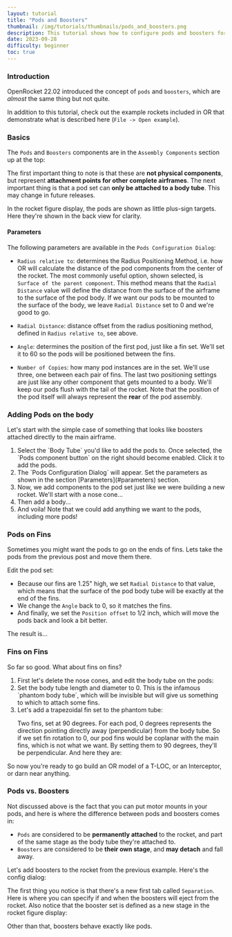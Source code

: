 ```yaml
---
layout: tutorial
title: "Pods and Boosters"
thumbnail: /img/tutorials/thumbnails/pods_and_boosters.png
description: This tutorial shows how to configure pods and boosters for some of the most commonly-desired design configurations.
date: 2023-09-28
difficulty: beginner
toc: true
---
```


### Introduction
OpenRocket 22.02 introduced the concept of `pods` and `boosters`, which are *almost* the same thing but not quite.

  <script>
    addWarningMessage("For this tutorial we'll refer to both generically as `pods`; at the end we'll discuss the few key differences between them.", true)
  </script>

In addition to this tutorial, check out the example rockets included in OR that demonstrate what is described here (`File -> Open example`).  

### Basics

The `Pods` and `Boosters` components are in the `Assembly Components` section up at the top:
<div data-image-path="/img/tutorials/pods_and_boosters/pod-button.png"
    data-image-caption='Pods Component Button'
    data-image-width="55%"
    data-image-shadow="true"></div>

The first important thing to note is that these are **not physical components**, but represent **attachment points for other complete airframes**. The next important thing is that a pod set can **only be attached to a body tube**. This may change in future releases.

In the rocket figure display, the pods are shown as little plus-sign targets. Here they're shown in the back view for clarity.
<div data-image-path="/img/tutorials/pods_and_boosters/pod-markers.png"
    data-image-caption='Pods Markers in Rocket Figure'
    data-image-width="55%"
    data-image-shadow="true"></div>

#### Parameters

<div data-image-path="/img/tutorials/pods_and_boosters/pod-config.png"
    data-image-caption='Pods Configuration Dialog'
    data-image-width="55%"
    data-image-shadow="true"></div>

The following parameters are available in the `Pods Configuration Dialog`:
- `Radius relative to`: determines the Radius Positioning Method, i.e. how OR will calculate the distance of the pod components from the center of the rocket. The most commonly useful option, shown selected, is `Surface of the parent component`. This method means that the `Radial Distance` value will define the distance from the surface of the airframe to the surface of the pod body. If we want our pods to be mounted to the surface of the body, we leave `Radial Distance` set to 0 and we're good to go.

<div data-image-path="/img/tutorials/pods_and_boosters/pod-radius.png"
    data-image-caption='Pods Radial Distance'
    data-image-width="55%"
    data-image-shadow="true"></div>

- `Radial Distance`: distance offset from the radius positioning method, defined in `Radius relative to`, see above.

- `Angle`: determines the position of the first pod, just like a fin set. We'll set it to 60 so the pods will be positioned between the fins.

- `Number of Copies`: how many pod instances are in the set. We'll use three, one between each pair of fins.
The last two positioning settings are just like any other component that gets mounted to a body. We'll keep our pods flush with the tail of the rocket.  Note that the position of the pod itself will always represent the **rear** of the pod assembly.

### Adding Pods on the body

Let's start with the simple case of something that looks like boosters attached directly to the main airframe.

<ol class="step-list">
<li markdown="1">  <!-- We want to keep markdown -->
  Select the `Body Tube` you'd like to add the pods to. Once selected, the `Pods component button` on the right should become enabled. Click it to add the pods.
</li>

<li markdown="1">
  The `Pods Configuration Dialog` will appear. Set the parameters as shown in the section [Parameters](#parameters) section.
</li>

<li markdown="1">
  Now, we add components to the pod set just like we were building a new rocket. We'll start with a nose cone...
  <div data-image-path="/img/tutorials/pods_and_boosters/pod-with-nose.png"
      data-image-caption='Pods with Nose Cone Added'
      data-image-width="55%"
      data-image-shadow="true"></div>
</li>

<li markdown="1">
  Then add a body...
  <div data-image-path="/img/tutorials/pods_and_boosters/pod-with-nose-tube.png"
      data-image-caption='Pods With Nose Cone and Body Tube, side view (left) and back view (right)'
      data-image-width="85%"
      data-image-shadow="true"></div>
</li>

<li markdown="1">
  And voila! Note that we could add anything we want to the pods, including more pods!
</li>
</ol>

### Pods on Fins
Sometimes you might want the pods to go on the ends of fins. Lets take the pods from the previous post and move them there.

Edit the pod set:
<div data-image-path="/img/tutorials/pods_and_boosters/pod-config-finends.png"
    data-image-caption='Pods Configuration at Ends of Fins'
    data-image-width="55%"
    data-image-shadow="true"></div>

* Because our fins are 1.25" high, we set `Radial Distance` to that value, which means that the surface of the pod body tube will be exactly at the end of the fins.
* We change the `Angle` back to 0, so it matches the fins.
* And finally, we set the `Position offset` to 1/2 inch, which will move the pods back and look a bit better.

The result is...
<div data-image-path="/img/tutorials/pods_and_boosters/pods-on-finends.png"
    data-image-caption='Pods on Ends of Fins, side view (left) and back view (right)'
    data-image-width="85%"
    data-image-shadow="true"></div>

### Fins on Fins
So far so good. What about fins on fins?

<ol class="step-list">
<li markdown="1">
  First let's delete the nose cones, and edit the body tube on the pods:
  <div data-image-path="/img/tutorials/pods_and_boosters/pod-phantom.png"
      data-image-caption='Phantom Body Tube'
      data-image-width="55%"
      data-image-shadow="true"></div>
</li>

<li markdown="1">
  Set the body tube length and diameter to 0. This is the infamous `phantom body tube`, which will be invisible but will give us something to which to attach some fins.

  <script>
    addWarningMessage("When you use a phantom body tube you'll get a warning in the corner of the screen, because OR isn't quite sure how to simulate it. In practice, the error is likely to be very small, but be aware.", false)
  </script>
</li>

<li markdown="1">
  Let's add a trapezoidal fin set to the phantom tube:
  <div data-image-path="/img/tutorials/pods_and_boosters/pod-fintips.png"
      data-image-caption='Fin Tips Configuration'
      data-image-width="55%"
      data-image-shadow="true"></div>

  Two fins, set at 90 degrees. For each pod, 0 degrees represents the direction pointing directly away (perpendicular) from the body tube. So if we set fin rotation to 0, our pod fins would be coplanar with the main fins, which is not what we want. By setting them to 90 degrees, they'll be perpendicular. And here they are:
  <div data-image-path="/img/tutorials/pods_and_boosters/pod-fintips-side-rear.png"
      data-image-caption='Pods with Fin Tips, side view (left) and back view (right)'
      data-image-width="95%"
      data-image-shadow="true"></div>

  <div data-image-path="/img/tutorials/pods_and_boosters/pod-fintips-3d.png"
      data-image-caption='Pods with Fin Tips (3D view)'
      data-image-width="50%"
      data-image-shadow="true"></div>
</li>
</ol>

So now you're ready to go build an OR model of a T-LOC, or an Interceptor, or darn near anything.

### Pods vs. Boosters
Not discussed above is the fact that you can put motor mounts in your pods, and here is where the difference between pods and boosters comes in:
* `Pods` are considered to be **permanently attached** to the rocket, and part of the same stage as the body tube they're attached to.
* `Boosters` are considered to be **their own stage**, and **may detach** and fall away.

Let's add boosters to the rocket from the previous example.  Here's the config dialog:
<div data-image-path="/img/tutorials/pods_and_boosters/booster-config.png"
    data-image-caption='Booster Set Configuration'
    data-image-width="50%"
    data-image-shadow="true"></div>

The first thing you notice is that there's a new first tab called `Separation`.  Here is where you can specify if and when the boosters will eject from the rocket. Also notice that the booster set is defined as a new stage in the rocket figure display:
<div data-image-path="/img/tutorials/pods_and_boosters/booster-stage.png"
    data-image-caption='Boosters as Stage'
    data-image-width="55%"
    data-image-shadow="true"></div>

Other than that, boosters behave exactly like pods.

